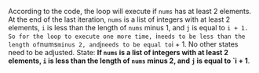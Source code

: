 According to the code, the loop will execute if `nums` has at least 2 elements. At the end of the last iteration, `nums` is a list of integers with at least 2 elements, `i` is less than the length of `nums` minus 1, and `j` is equal to `i + 1. So for the loop to execute one more time, `i` needs to be less than the length of `nums` minus 2, and `j` needs to be equal to `i + 1. No other states need to be adjusted.
State: **If `nums` is a list of integers with at least 2 elements, `i` is less than the length of `nums` minus 2, and `j` is equal to `i + 1**.
